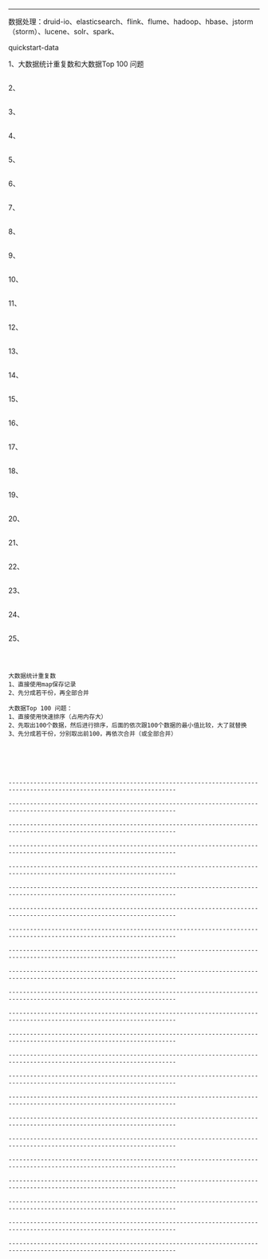 



---------------------------------------------------------------------------------------------------------------------
数据处理：druid-io、elasticsearch、flink、flume、hadoop、hbase、jstorm（storm）、lucene、solr、spark、

quickstart-data


1、大数据统计重复数和大数据Top 100 问题


```
```
2、
```
```
3、
```
```
4、
```
```
5、
```
```
6、
```
```
7、
```
```
8、
```
```
9、
```
```
10、
```
```
11、
```
```
12、
```
```
13、
```
```
14、
```
```
15、
```
```
16、
```
```
17、
```
```
18、
```
```
19、
```
```
20、
```
```
21、
```
```
22、
```
```
23、
```
```
24、
```
```
25、
```



大数据统计重复数
1、直接使用map保存记录
2、先分成若干份，再全部合并

大数据Top 100 问题：
1、直接使用快速排序（占用内存大）
2、先取出100个数据，然后进行排序，后面的依次跟100个数据的最小值比较，大了就替换
3、先分成若干份，分别取出前100，再依次合并（或全部合并）






---------------------------------------------------------------------------------------------------------------------

---------------------------------------------------------------------------------------------------------------------

---------------------------------------------------------------------------------------------------------------------

---------------------------------------------------------------------------------------------------------------------

---------------------------------------------------------------------------------------------------------------------

---------------------------------------------------------------------------------------------------------------------

---------------------------------------------------------------------------------------------------------------------

---------------------------------------------------------------------------------------------------------------------

---------------------------------------------------------------------------------------------------------------------

---------------------------------------------------------------------------------------------------------------------

---------------------------------------------------------------------------------------------------------------------

---------------------------------------------------------------------------------------------------------------------

---------------------------------------------------------------------------------------------------------------------

---------------------------------------------------------------------------------------------------------------------

---------------------------------------------------------------------------------------------------------------------

---------------------------------------------------------------------------------------------------------------------

---------------------------------------------------------------------------------------------------------------------

---------------------------------------------------------------------------------------------------------------------

---------------------------------------------------------------------------------------------------------------------

---------------------------------------------------------------------------------------------------------------------

---------------------------------------------------------------------------------------------------------------------

---------------------------------------------------------------------------------------------------------------------

---------------------------------------------------------------------------------------------------------------------







